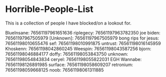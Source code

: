 # Horrible-People-List
This is a collection of people I have blocked/on a lookout for.

BlueInsane: 76561197961651636
riplegecy: 76561197963782350
joe biden: 76561197967505979
[Unknown]: 76561197967505979
bong rips for jesus: 76561198010655476
sef: 76561198010991875
untrust: 	76561198016145959
Khoskenn: 76561198042860245
Weespin: 76561198043587256
bjorn: 76561198046884177
doffy: 76561198053843750
unknown: 76561198054843834
ceryel: 	76561198055822031
EGH Wannabe: 76561198126891985
surface: 76561198058609207
retronium: 76561198059668125
noob: 76561198061311885
